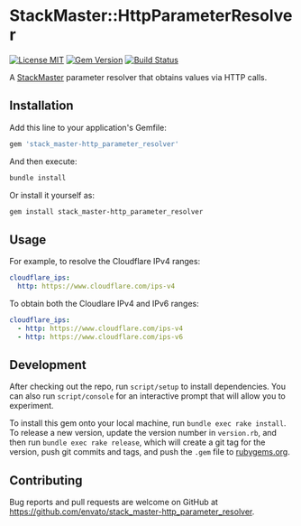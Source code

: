 # StackMaster::HttpParameterResolver

[![License MIT](https://img.shields.io/badge/license-MIT-brightgreen.svg)](https://github.com/envato/stack_master-http_parameter_resolver/blob/master/LICENSE.txt)
[![Gem Version](https://badge.fury.io/rb/stack_master-http_parameter_resolver.svg)](https://rubygems.org/gems/stack_master-http_parameter_resolver)
[![Build Status](https://travis-ci.org/envato/stack_master-http_parameter_resolver.svg?branch=master)](https://travis-ci.org/envato/stack_master-http_parameter_resolver)

A [StackMaster] parameter resolver that obtains values via HTTP calls.

[StackMaster]: https://github.com/envato/stack_master

## Installation

Add this line to your application's Gemfile:

```ruby
gem 'stack_master-http_parameter_resolver'
```

And then execute:

```sh
bundle install
```

Or install it yourself as:

```sh
gem install stack_master-http_parameter_resolver
```

## Usage

For example, to resolve the Cloudflare IPv4 ranges:

```yaml
cloudflare_ips:
  http: https://www.cloudflare.com/ips-v4
```

To obtain both the Cloudlare IPv4 and IPv6 ranges:

```yaml
cloudflare_ips:
  - http: https://www.cloudflare.com/ips-v4
  - http: https://www.cloudflare.com/ips-v6
```

## Development

After checking out the repo, run `script/setup` to install dependencies. You can also run `script/console` for an interactive prompt that will allow you to experiment.

To install this gem onto your local machine, run `bundle exec rake install`. To release a new version, update the version number in `version.rb`, and then run `bundle exec rake release`, which will create a git tag for the version, push git commits and tags, and push the `.gem` file to [rubygems.org](https://rubygems.org).

## Contributing

Bug reports and pull requests are welcome on GitHub at https://github.com/envato/stack_master-http_parameter_resolver.
